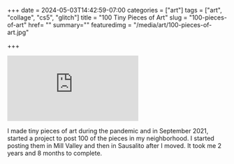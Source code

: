 +++
date = 2024-05-03T14:42:59-07:00
categories = ["art"]
tags = ["art", "collage", "cs5", "glitch"]
title = "100 Tiny Pieces of Art"
slug = "100-pieces-of-art"
href= ""
summary=""
featuredimg = "/media/art/100-pieces-of-art.jpg"

+++

<div class="video"><iframe src="https://www.youtube.com/embed/lkBgS3Omg8o?si=jOLhnWTyud3oy62p" title="YouTube video player" frameborder="0" allow="accelerometer; autoplay; clipboard-write; encrypted-media; gyroscope; picture-in-picture; web-share" referrerpolicy="strict-origin-when-cross-origin" allowfullscreen></iframe></div>

I made tiny pieces of art during the pandemic and in September 2021, started a project to post 100 of the pieces in my neighborhood. I started posting them in Mill Valley and then in Sausalito after I moved. It took me 2 years and 8 months to complete. 
